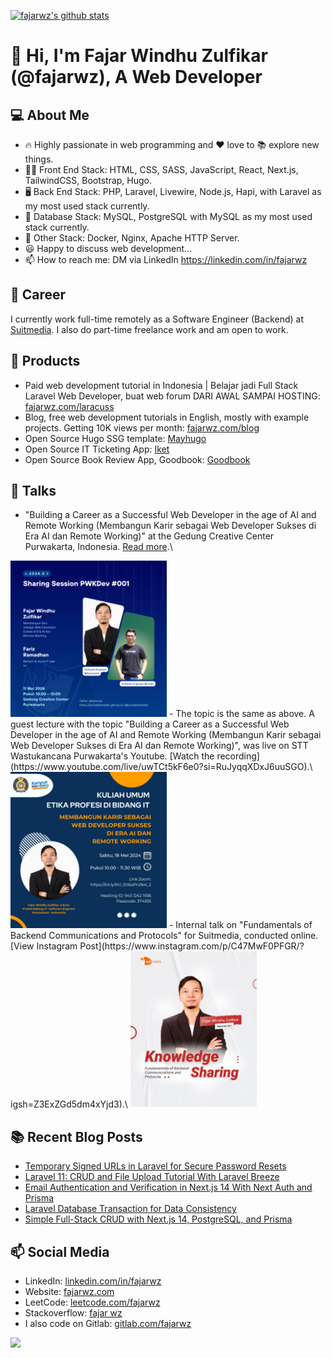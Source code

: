 <!--
**fajarwz/fajarwz** is a ✨ _special_ ✨ repository because its `README.md` (this file) appears on your GitHub profile.

Here are some ideas to get you started:

- 🔭 I’m currently working on ...
- 🌱 I’m currently learning ...
- 👯 I’m looking to collaborate on ...
- 🤔 I’m looking for help with ...
- 💬 Ask me about ...
- 📫 How to reach me: ...
- 😄 Pronouns: ...
- ⚡ Fun fact: ...
-->

[![fajarwz's github stats](https://github-readme-stats.vercel.app/api?username=fajarwz&count_private=true&show_icons=true&theme=algolia)](https://github.com/anuraghazra/github-readme-stats)

# 👋 Hi, I'm Fajar Windhu Zulfikar (@fajarwz), A Web Developer

## 💻 About Me
- 🔥 Highly passionate in web programming and ❤️ love to 📚 explore new things.
- 👨‍💻 Front End Stack: HTML, CSS, SASS, JavaScript, React, Next.js, TailwindCSS, Bootstrap, Hugo.
- 🖥️ Back End Stack: PHP, Laravel, Livewire, Node.js, Hapi, with Laravel as my most used stack currently.
- 💾 Database Stack: MySQL, PostgreSQL with MySQL as my most used stack currently.
- 🔧 Other Stack: Docker, Nginx, Apache HTTP Server.
- 😃 Happy to discuss web development...
- 📫 How to reach me: DM via LinkedIn https://linkedin.com/in/fajarwz

## 💼 Career
I currently work full-time remotely as a Software Engineer (Backend) at [Suitmedia](https://suitmedia.com). I also do part-time freelance work and am open to work.

## 🔖 Products
- Paid web development tutorial in Indonesia | Belajar jadi Full Stack Laravel Web Developer, buat web forum DARI AWAL SAMPAI HOSTING:
[fajarwz.com/laracuss](https://fajarwz.com/laracuss)
- Blog, free web development tutorials in English, mostly with example projects. Getting 10K views per month:
[fajarwz.com/blog](https://fajarwz.com/blog)
- Open Source Hugo SSG template:
[Mayhugo](https://github.com/fajarwz/mayhugo)
- Open Source IT Ticketing App:
[Iket](https://github.com/fajarwz/iket)
- Open Source Book Review App, Goodbook:
[Goodbook](https://github.com/fajarwz/goodbook-fe)

## 💬 Talks
- "Building a Career as a Successful Web Developer in the age of AI and Remote Working (Membangun Karir sebagai Web Developer Sukses di Era AI dan Remote Working)" at the Gedung Creative Center Purwakarta, Indonesia. [Read more](https://purwakartadev.github.io/posts/sharing-session-001/).\
<img src="assets/sharsess_pwkdev_001.png" alt="Remote Web Developer at PurwakartaDev" title="Remote Web Developer at PurwakartaDev" height="250">
- The topic is the same as above. A guest lecture with the topic "Building a Career as a Successful Web Developer in the age of AI and Remote Working (Membangun Karir sebagai Web Developer Sukses di Era AI dan Remote Working)", was live on STT Wastukancana Purwakarta's Youtube. [Watch the recording](https://www.youtube.com/live/uwTCt5kF6e0?si=RuJyqqXDxJ6uuSGO).\
<img src="assets/web-remote-stt-wastukancana.jpg" alt="Remote Web Developer at STT Wastukancana" title="Remote Web Developer at STT Wastukancana" height="250">
- Internal talk on "Fundamentals of Backend Communications and Protocols" for Suitmedia, conducted online. [View Instagram Post](https://www.instagram.com/p/C47MwF0PFGR/?igsh=Z3ExZGd5dm4xYjd3).\
<img src="assets/be-fundamental-suitmedia.jpg" alt="Fundamentals of Backend Communications and Protocols at Suitmedia" title="Fundamentals of Backend Communications and Protocols at Suitmedia" height="250">

## 📚 Recent Blog Posts
<!-- BLOG-POST-LIST:START -->
- [Temporary Signed URLs in Laravel for Secure Password Resets](https://fajarwz.com/blog/temporary-signed-urls-in-laravel-for-secure-password-resets/)
- [Laravel 11: CRUD and File Upload Tutorial With Laravel Breeze](https://fajarwz.com/blog/laravel-11-crud-and-file-upload-tutorial-with-laravel-breeze/)
- [Email Authentication and Verification in Next.js 14 With Next Auth and Prisma](https://fajarwz.com/blog/email-authentication-and-verification-in-nextjs-14-with-next-auth-and-prisma/)
- [Laravel Database Transaction for Data Consistency](https://fajarwz.com/blog/laravel-database-transaction-for-data-consistency/)
- [Simple Full-Stack CRUD with Next.js 14, PostgreSQL, and Prisma](https://fajarwz.com/blog/simple-full-stack-crud-with-nextjs-14-postgresql-and-prisma/)
<!-- BLOG-POST-LIST:END -->

## 📫 Social Media
- LinkedIn: [linkedin.com/in/fajarwz](https://www.linkedin.com/in/fajarwz)
- Website: [fajarwz.com](https://fajarwz.com)
- LeetCode: [leetcode.com/fajarwz](https://leetcode.com/fajarwz/)
- Stackoverflow: [fajar wz](https://stackoverflow.com/users/19457054/fajar-wz)
- I also code on Gitlab: [gitlab.com/fajarwz](https://gitlab.com/fajarwz)

![](https://komarev.com/ghpvc/?username=fajarwz)
